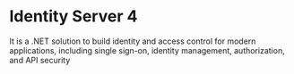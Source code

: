 # Identity Server 4

It is a .NET solution to build identity and access control for modern applications, including single sign-on, identity management, authorization, and API security
